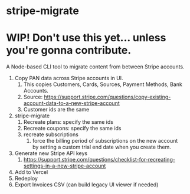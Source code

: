 # stripe-migrate

# WIP! Don't use this yet... unless you're gonna contribute.

A Node-based CLI tool to migrate content from between Stripe accounts.

1. Copy PAN data across Stripe accounts in UI.
   1. This copies Customers, Cards, Sources, Payment Methods, Bank Accounts.
   2. Source: https://support.stripe.com/questions/copy-existing-account-data-to-a-new-stripe-account
   3. Customer ids are the same
2. stripe-migrate
   1. Recreate plans: specify the same ids
   2. Recreate coupons: specify the same ids
   3. recreate subscriptions
      1. force the billing period of subscriptions on the new account by setting a custom trial end date when you create them.
3. Generate new Stripe API keys
   1. https://support.stripe.com/questions/checklist-for-recreating-settings-in-a-new-stripe-account
4. Add to Vercel
5. Redeploy
6. Export Invoices CSV (can build legacy UI viewer if needed)

